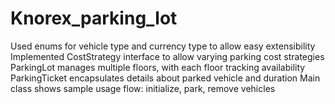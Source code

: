 # Knorex_parking_lot
Used enums for vehicle type and currency type to allow easy extensibility
Implemented CostStrategy interface to allow varying parking cost strategies
ParkingLot manages multiple floors, with each floor tracking availability
ParkingTicket encapsulates details about parked vehicle and duration
Main class shows sample usage flow: initialize, park, remove vehicles
